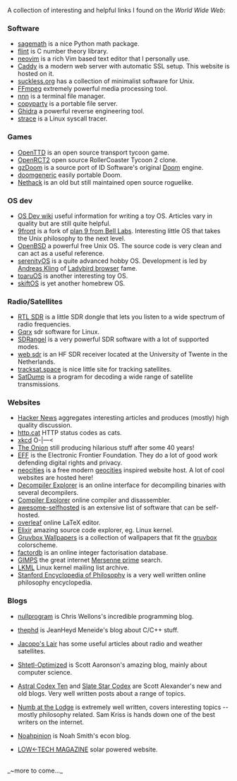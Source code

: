 A collection of interesting and helpful links I found on the _World Wide Web_:

### Software

* [sagemath](https://www.sagemath.org/) is a nice Python math package.
* [flint](https://flintlib.org/) is C number theory library.
* [neovim](https://neovim.io/) is a rich Vim based text editor that I personally use.
* [Caddy](https://caddyserver.com/) is a modern web server with automatic SSL setup. This website is hosted on it.
* [suckless.org](https://suckless.org/) has a collection of minimalist software for Unix.
* [FFmpeg](https://ffmpeg.org/) extremely powerful media processing tool.
* [nnn](https://github.com/jarun/nnn) is a terminal file manager.
* [copyparty](https://github.com/9001/copyparty) is a portable file server.
* [Ghidra](https://github.com/NationalSecurityAgency/ghidra) a powerful reverse engineering tool.
* [strace](https://en.wikipedia.org/wiki/Strace) is a Linux syscall tracer.

### Games

* [OpenTTD](https://github.com/OpenTTD/OpenTTD) is an open source transport tycoon game.
* [OpenRCT2](https://openrct2.io/) open source RollerCoaster Tycoon 2 clone.
* [gzDoom](https://github.com/ZDoom/gzdoom) is a source port of ID Software's original [Doom](https://github.com/id-Software/DOOM) engine.
* [doomgeneric](https://github.com/ozkl/doomgeneric) easily portable Doom.
* [Nethack](https://www.nethack.org/) is an old but still maintained open source roguelike.

### OS dev

* [OS Dev wiki](https://wiki.osdev.org) useful information for writing a toy OS. Articles vary in quality but are still quite helpful.
* [9front](https://www.9front.org/) is a fork of [plan 9 from Bell Labs](https://en.wikipedia.org/wiki/Plan_9_from_Bell_Labs). Interesting little OS that takes the Unix philosophy to the next level.
* [OpenBSD](https://www.openbsd.org/) a powerful free Unix OS. The source code is very clean and can act as a useful reference.
* [serenityOS](https://serenityos.org/) is a quite advanced hobby OS. Development is led by [Andreas Kling](https://awesomekling.github.io/) of [Ladybird browser](https://github.com/LadybirdBrowser/ladybird) fame.
* [toaruOS](https://toaruos.org/) is another interesting toy OS.
* [skiftOS](https://github.com/skift-org/skift) is yet another homebrew OS.

### Radio/Satellites

* [RTL SDR](https://www.rtl-sdr.com/) is a little SDR dongle that lets you listen to a wide spectrum of radio frequencies.
* [Gqrx](https://www.gqrx.dk/) sdr software for Linux.
* [SDRangel](https://github.com/f4exb/sdrangel) is a very powerful SDR software with a lot of supported modes.
* [web sdr](http://websdr.ewi.utwente.nl:8901/) is an HF SDR receiver located at the University of Twente in the Netherlands.
* [tracksat.space](https://tracksat.space/) is nice little site for tracking satellites.
* [SatDump](https://www.satdump.org/) is a program for decoding a wide range of satellite transmissions.

### Websites

* [Hacker News](https://news.ycombinator.com/news) aggregates interesting articles and produces (mostly) high quality discussion.
* [http.cat](https://http.cat/) HTTP status codes as cats.
* [xkcd](https://xkcd.com/) O-|—<
* [The Onion](https://theonion.com/) still producing hilarious stuff after some 40 years!
* [EFF](https://www.eff.org/) is the Electronic Frontier Foundation. They do a lot of good work defending digital rights and privacy.
* [neocities](https://neocities.org/) is a free modern [geocities](https://en.wikipedia.org/wiki/GeoCities) inspired website host. A lot of cool websites are hosted here!
* [Decompiler Explorer](https://dogbolt.org/) is an online interface for decompiling binaries with several decompilers.
* [Compiler Explorer](https://godbolt.org/) online compiler and disassembler.
* [awesome-selfhosted](https://awesome-selfhosted.net/) is an extensive list of software that can be self-hosted.
* [overleaf](https://github.com/overleaf/overleaf) online LaTeX editor.
* [Elixir](https://elixir.bootlin.com/linux/v6.16/source) amazing source code explorer, eg. Linux kernel.
* [Gruvbox Wallpapers](https://gruvbox-wallpapers.pages.dev/) is a collection of wallpapers that fit the [gruvbox](https://github.com/morhetz/gruvbox) colorscheme.
* [factordb](https://factordb.com/) is an online integer factorisation database.
* [GIMPS](https://www.mersenne.org/) the great internet [Mersenne prime](https://en.wikipedia.org/wiki/Mersenne_prime) search.
* [LKML](https://lkml.org/) Linux kernel mailing list archive.
* [Stanford Encyclopedia of Philosophy](https://plato.stanford.edu/) is a very well written online philosophy encyclopedia.

### Blogs

* [nullprogram](https://nullprogram.com/) is Chris Wellons's incredible programming blog.
* [thephd](https://thephd.dev/) is JeanHeyd Meneide's blog about C/C++ stuff.
* [Jacopo's Lair](https://a-centauri.com/) has some useful articles about radio and weather satellites.

* [Shtetl-Optimized](https://scottaaronson.blog/) is Scott Aaronson's amazing blog, mainly about computer science.
* [Astral Codex Ten](https://substack.com/@astralcodexten) and [Slate Star Codex](https://slatestarcodex.com/) are Scott Alexander's new and old blogs. Very well written posts about a range of topics.
* [Numb at the Lodge](https://substack.com/@samkriss) is extremely well written, covers interesting topics -- mostly philosophy related. Sam Kriss is hands down one of the best writers on the internet.
* [Noahpinion](https://www.noahpinion.blog/) is Noah Smith's econ blog.

* [LOW←TECH MAGAZINE](https://solar.lowtechmagazine.com/) solar powered website.

<br>
_~more to come..._
